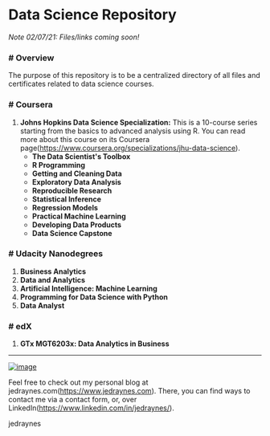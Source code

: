# Data Science Repository

*Note 02/07/21: Files/links coming soon!*

### # Overview
The purpose of this repository is to be a centralized directory of all files and certificates related to data science courses.

### # Coursera
1. **Johns Hopkins Data Science Specialization:** This is a 10-course series starting from the basics to advanced analysis using R. You can read more about this course on its Coursera page(https://www.coursera.org/specializations/jhu-data-science).
    * **The Data Scientist's Toolbox**
    * **R Programming**
    * **Getting and Cleaning Data**
    * **Exploratory Data Analysis**
    * **Reproducible Research**
    * **Statistical Inference**
    * **Regression Models**
    * **Practical Machine Learning**
    * **Developing Data Products**
    * **Data Science Capstone**

### # Udacity Nanodegrees
1. **Business Analytics**
2. **Data and Analytics**
3. **Artificial Intelligence: Machine Learning**
4. **Programming for Data Science with Python**
5. **Data Analyst**

### # edX
1. **GTx MGT6203x: Data Analytics in Business**


---
[![image](https://img.shields.io/badge/LinkedIn-0077B5?style=for-the-badge&logo=linkedin&logoColor=white)](https://www.linkedin.com/in/jedraynes/)


Feel free to check out my personal blog at jedraynes.com(https://www.jedraynes.com). There, you can find ways to contact me via a contact form, or, over LinkedIn(https://www.linkedin.com/in/jedraynes/).

jedraynes

